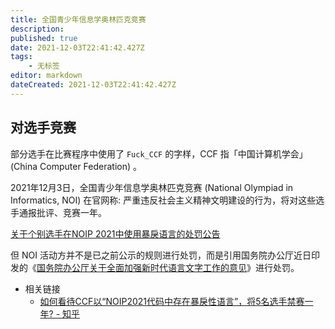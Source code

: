 ```yaml
---
title: 全国青少年信息学奥林匹克竞赛
description: 
published: true
date: 2021-12-03T22:41:42.427Z
tags:
    - 无标签
editor: markdown
dateCreated: 2021-12-03T22:41:42.427Z
---
```


## 对选手竞赛

部分选手在比赛程序中使用了 `Fuck_CCF` 的字样，CCF 指「中国计算机学会」(China Computer Federation) 。

2021年12月3日，全国青少年信息学奥林匹克竞赛 (National Olympiad in Informatics, NOI) 在官网称: 严重违反社会主义精神文明建设的行为，将对这些选手通报批评、竞赛一年。

[关于个别选手在NOIP 2021中使用暴戾语言的处罚公告](https://web.archive.org/web/20211203121629/https://www.noi.cn/xw/2021-12-03/750909.shtml)

但 NOI 活动方并不是已之前公示的规则进行处罚，而是引用国务院办公厅近日印发的《[国务院办公厅关于全面加强新时代语言文字工作的意见](/rule/国务院办公厅关于全面加强新时代语言文字工作的意见.md)》进行处罚。

+ 相关链接
    + [如何看待CCF以“NOIP2021代码中存在暴戾性语言”，将5名选手禁赛一年? - 知乎](https://web.archive.org/web/20211203121510/https://www.zhihu.com/question/503464471)
